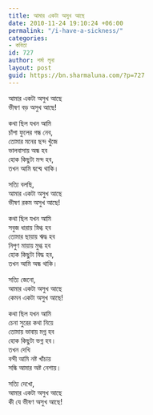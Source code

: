 ```yaml
---
title: আমার একটা অসুখ আছে
date: 2010-11-24 19:10:24 +06:00
permalink: "/i-have-a-sickness/"
categories:
- কবিতা
id: 727
author: শর্মা লুনা
layout: post
guid: https://bn.sharmaluna.com/?p=727
---
```


আমার একটা অসুখ আছে  
ভীষণ বড় অসুখ আছে!

কথা ছিল যখন আমি  
চাঁপা ফুলের গন্ধ নেব,  
তোমার মনের ছন্দ খুঁজে  
ভালবাসায় অন্ধ হব  
হোক কিছুটা মন্দ হব,  
তখন আমি দ্বন্দ্বে থাকি।

সত্যি বলছি,  
আমার একটা অসুখ আছে  
ভীষণ রকম অসুখ আছে!

কথা ছিল যখন আমি  
সবুজ ধারায় স্নিগ্ধ হব  
তোমার ছায়ায় ঋদ্ধ হব  
নিপুণ মায়ায় মুগ্ধ হব  
হোক কিছুটা বিদ্ধ হব,  
তখন আমি অন্ধ থাকি।

সত্যি জেনো,  
আমার একটা অসুখ আছে  
কেমন একটা অসুখ আছে!

কথা ছিল যখন আমি  
চেনা সুরের কথা নিয়ে  
তোমায় ভাবায় মগ্ন হব  
হোক কিছুটা ভগ্ন হব।  
তখন দেখি  
বন্দী আমি নষ্ট খাঁচায়  
সন্ধি আমার অষ্ট নেশায়।

সত্যি দেখো,  
আমার একটা অসুখ আছে  
কী যে ভীষণ অসুখ আছে!